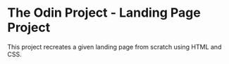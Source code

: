 # The Odin Project - Landing Page Project

This project recreates a given landing page from scratch using HTML and CSS.

